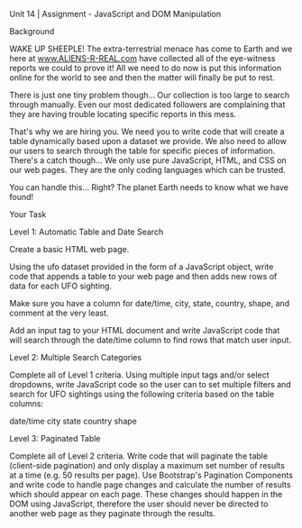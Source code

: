 Unit 14 | Assignment - JavaScript and DOM Manipulation


Background

WAKE UP SHEEPLE! The extra-terrestrial menace has come to Earth and we here at www.ALIENS-R-REAL.com have collected all of the eye-witness reports we could to prove it! All we need to do now is put this information online for the world to see and then the matter will finally be put to rest.

There is just one tiny problem though... Our collection is too large to search through manually. Even our most dedicated followers are complaining that they are having trouble locating specific reports in this mess.

That's why we are hiring you. We need you to write code that will create a table dynamically based upon a dataset we provide. We also need to allow our users to search through the table for specific pieces of information. There's a catch though... We only use pure JavaScript, HTML, and CSS on our web pages. They are the only coding languages which can be trusted.

You can handle this... Right? The planet Earth needs to know what we have found!


Your Task


Level 1: Automatic Table and Date Search


Create a basic HTML web page.

Using the ufo dataset provided in the form of a JavaScript object, write code that appends a table to your web page and then adds new rows of data for each UFO sighting.


Make sure you have a column for date/time, city, state, country, shape, and comment at the very least.


Add an input tag to your HTML document and write JavaScript code that will search through the date/time column to find rows that match user input.



Level 2: Multiple Search Categories


Complete all of Level 1 criteria.
Using multiple input tags and/or select dropdowns, write JavaScript code so the user can to set multiple filters and search for UFO sightings using the following criteria based on the table columns: 



date/time
city
state
country
shape



Level 3: Paginated Table


Complete all of Level 2 criteria.
Write code that will paginate the table (client-side pagination) and only display a maximum set number of results at a time (e.g. 50 results per page). Use Bootstrap's Pagination Components and write code to handle page changes and calculate the number of results which should appear on each page. 
These changes should happen in the DOM using JavaScript, therefore the user should never be directed to another web page as they paginate through the results.